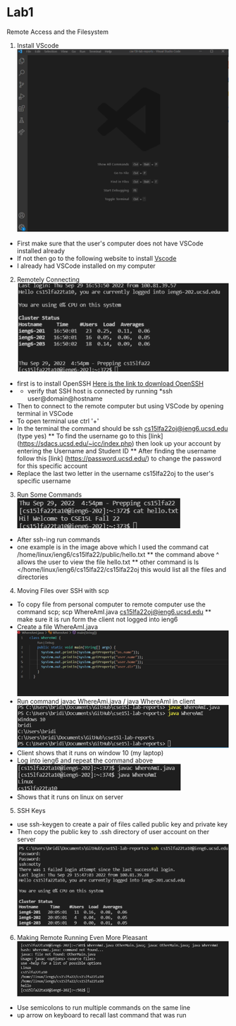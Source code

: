 # Lab1
Remote Access and the Filesystem
1. Install VScode <br />
![Vscode](sc1.png) <br />
* First make sure that the user's computer does not have VSCode installed already
* If not then go to the following website to install [Vscode](https://code.visualstudio.com/)
* I already had VSCode installed on my computer <br />
2. Remotely Connecting <br />
![remotelyconnecting](sc2.png) <br />
* first is to install OpenSSH [Here is the link to download OpenSSH](https://learn.microsoft.com/en-us/windows-server/administration/openssh/openssh_install_firstuse?tabs=gui#install-openssh-for-windows)
* * verify that SSH host is connected by running *ssh user@domain@hostname
* Then to connect to the remote computer but using VSCode by opening terminal in VSCode
* To open terminal use ctrl '+'
* In the terminal the command should be ssh cs15lfa22oj@ieng6.ucsd.edu (type yes)
** To find the username go to this [link] (https://sdacs.ucsd.edu/~icc/index.php) then look up your account by entering the Username and Student ID
** After finding the username follow this [link] (https://password.ucsd.edu/) to change the password for this specific account
* Replace the last two letter in the username cs15lfa22oj to the user's specific username

3. Run Some Commands <br />
![commands](sc3.png) <br />
* After ssh-ing run commands
* one example is in the image above which I used the command cat /home/linux/ieng6/cs15lfa22/public/hello.txt
** the command above ^ allows the user to view the file hello.txt
** other command is ls </home/linux/ieng6/cs15lfa22/cs15lfa22oj this would list all the files and directories
4. Moving Files over SSH with scp
* To copy file from personal computer to remote computer use the command scp; scp WhereAmI.java cs15lfa22oj@ieng6.ucsd.edu
** make sure it is run form the client not logged into ieng6
* Create a file WhereAmI.java <br />
![whereami](whereami.png)<br />
* Run command javac WhereAmi.java / java WhereAmI in client <br />
![sc4](sc4.png) <br />
* Client shows that it runs on window 10 (my laptop) 
* Log into ieng6 and repeat the command above <br />
![sc5](sc5.png)<br />
* Shows that it runs on linux on server
5. SSH Keys
* use ssh-keygen to create a pair of files called public key and private key
* Then copy the public key to .ssh directory of user account on ther server
![sc6](sc6.png)<br />
6. Making Remote Running Even More Pleasant<br />
![sc7](sc7.png)<br />
* Use semicolons to run multiple commands on the same line
* up arrow on keyboard to recall last command that was run

